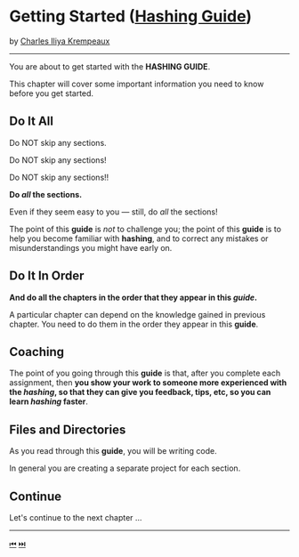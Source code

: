 # Getting Started ([Hashing Guide](../../README.md))

by [Charles Iliya Krempeaux](http://changelog.ca/)

---

You are about to get started with the **HASHING GUIDE**.

This chapter will cover some important information you need to know before you get started.

## Do It All

Do NOT skip any sections.

Do NOT skip any sections!

Do NOT skip any sections!!

**Do _all_ the sections.**

Even if they seem easy to you — still, do _all_ the sections!

The point of this **guide** is _not_ to challenge you; the point of this **guide** is to help you become familiar with **hashing**, and to correct any mistakes or misunderstandings you might have early on.

## Do It In Order

**And do all the chapters in the order that they appear in this _guide_.**

A particular chapter can depend on the knowledge gained in previous chapter. You need to do them in the order they appear in this **guide**.

## Coaching

The point of you going through this **guide** is that, after you complete each assignment, then **you show your work to someone more experienced with the _hashing_, so that they can give you feedback, tips, etc, so you can learn _hashing_ faster**.

## Files and Directories

As you read through this **guide**, you will be writing code.

In general you are creating a separate project for each section.

## Continue

Let's continue to the next chapter …

---

[⏮](../../README.md) [⏭️](../usages/README.md)
